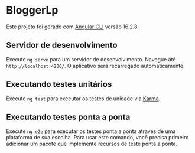 # BloggerLp

Este projeto foi gerado com [Angular CLI](https://github.com/angular/angular-cli) versão 16.2.8.

## Servidor de desenvolvimento

Execute `ng serve` para um servidor de desenvolvimento. Navegue até `http://localhost:4200/`. O aplicativo será recarregado automaticamente.

## Executando testes unitários

Execute `ng test` para executar os testes de unidade via [Karma](https://karma-runner.github.io).

## Executando testes ponta a ponta

Execute `ng e2e` para executar os testes ponta a ponta através de uma plataforma de sua escolha. Para usar este comando, você precisa primeiro adicionar um pacote que implemente recursos de teste ponta a ponta.
